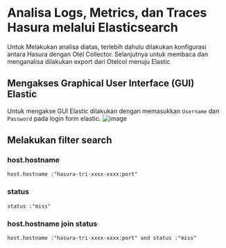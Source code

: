 # Analisa Logs, Metrics, dan Traces Hasura melalui Elasticsearch
Untuk Melakukan analisa diatas, terlebih dahulu dilakukan konfigurasi antara Hasura dengan Otel Collector. Selanjutnya untuk membaca dan menganalisa dilakukan export dari Otelcol menuju Elastic

## Mengakses Graphical User Interface (GUI) Elastic
Untuk mengakse GUI Elastic dilakukan dengan memasukkan `Username` dan `Password` pada login form elastic.
![image](https://github.com/user-attachments/assets/accb4ea6-466b-437d-bd82-fb05f261fdf1)


## Melakukan filter search

### host.hostname
```KQL
host.hostname :"hasura-tri-xxxx-xxxx:port"
```

### status
```KQL
status :"miss" 
```
### host.hostname join status
```KQL
host.hostname :"hasura-tri-xxxx-xxxx:port" and status :"miss" 
```

